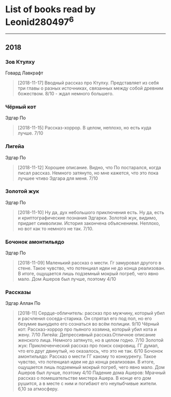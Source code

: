 # List of books read by Leonid280497<sup>6</sup>
---

## 2018

### Зов Ктулху
Говард Лавкрафт
> [2018-11-17] Вводный рассказ про Ктулху. Представляет из себя три главы о разных источниках, связанных между собой древним божеством. 8/10 - ждал немного большего.


### Чёрный кот
Эдгар По
> [2018-11-15] Рассказ-хоррор. В целом, неплохо, но есть куда лучше. 7/10


### Лигейа
Эдгар По
> [2018-11-12] Хорошее описание. Видно, что По постарался, когда писал рассказ. Немного затянуто, но мне кажется, что это пока лучшее чтиво Эдгара для меня. 7/10


### Золотой жук
Эдгар По
> [2018-11-10] Ну да, дух небольшого приключения есть. Ну да, есть и криптографические познания Эдгарки. Золотой жук, видимо, придает символизм. История закончена объяснением. Неплохо, но вот как то немного не так. 7/10.


### Бочонок амонтильядо
Эдгар По
> [2018-11-09] Маленький рассказ о мести. Гг замуровал другого в стене. Такое чувство, что потенциал идеи не до конца реализован. В итоге, ощущается лишь подземный мокрый погреб, чего явно мало. Дом Ашеров был лучше, поэтому 4/10


### Рассказы
Эдгар Аллан По
> [2018-11] Сердце-обличитель: рассказ про мужчину, который убил и расчленил соседа-старика. Он спрятал его под пол, но его безумие вынудило его сознаться во всём полиции. 9/10
> Чёрный кот:  Рассказ-хоррор про пьяного хозяина, который убил кота и жену. 7/10
> Лигейа: Депрессивный рассказ.Отличное описание женского лица. Немного затянуто, но в целом годно. 7/10
> Золотой жук: Приключенческий рассказ про поиск сокровищ. ГГ думал, что его друг двинутый, но оказалось, что это не так. 6/10
> Бочонок амонтильядо: Рассказ о мести ГГ какому то конкуренту. Такое чувство, что потенциал идеи не до конца реализован. В итоге, ощущается лишь подземный мокрый погреб, чего явно мало. Дом Ашеров был лучше, поэтому 4/10
> Падение дома Ашеров: Мрачный рассказ о помешательстве мистера Ашера. В конце его дом рушится, а в месте с ним и погибают его неулыбчивые жители. 6,10 за атмосферу.



